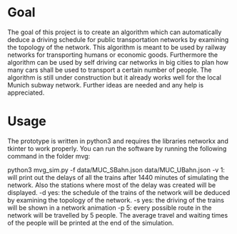 # Goal
The goal of this project is to create an algorithm which can automatically deduce a driving schedule for public transportation networks by examining the topology of the network.
This algorithm is meant to be used by railway networks for transporting humans or economic goods. Furthermore the algorithm can be used by self driving car networks in big cities to plan how many cars shall be used to transport a certain number of people.
The algorithm is still under construction but it already works well for the local Munich subway network. 
Further ideas are needed and any help is appreciated.

# Usage
The prototype is written in python3 and requires the libraries networkx and tkinter to work properly.
You can run the software by running the following command in the folder mvg:

python3 mvg_sim.py -f data/MUC_SBahn.json data/MUC_UBahn.json
    -v 1:   will print out the delays of all the trains after 1440 minutes of simulating the network. Also the stations where most of the delay was created will be displayed.
    -d yes: the schedule of the trains of the network will be deduced by examining the topology of the network.
    -s yes: the driving of the trains will be shown in a network animation
    -p 5: every possible route in the network will be travelled by 5 people. The average travel and waiting times of the people will be printed at the end of the simulation.


